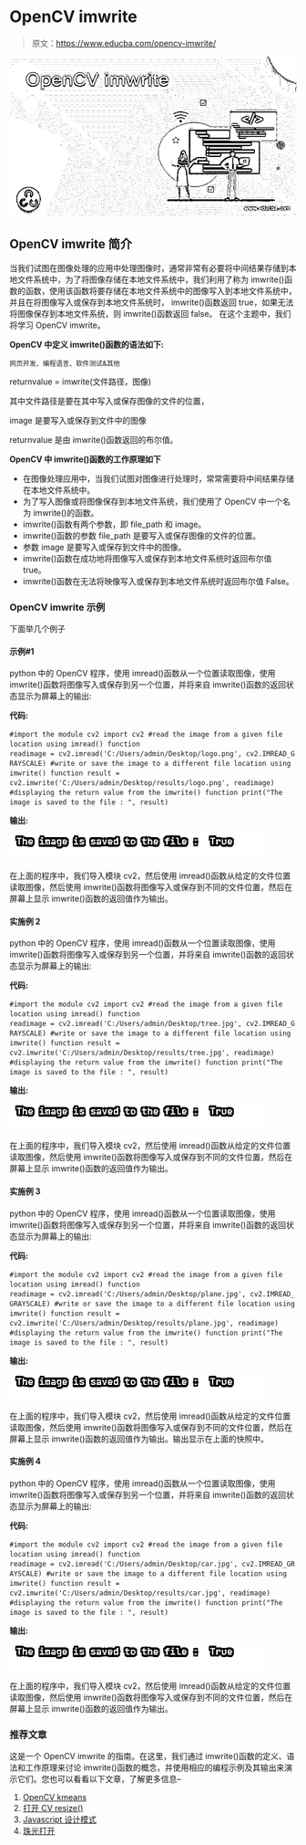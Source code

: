 # OpenCV imwrite

> 原文：<https://www.educba.com/opencv-imwrite/>

![OpenCV imwrite](img/f77e3a548e41b3aeae7b13a85003d1fb.png)



## OpenCV imwrite 简介

当我们试图在图像处理的应用中处理图像时，通常非常有必要将中间结果存储到本地文件系统中，为了将图像存储在本地文件系统中，我们利用了称为 imwrite()函数的函数，使用该函数将要存储在本地文件系统中的图像写入到本地文件系统中，并且在将图像写入或保存到本地文件系统时， imwrite()函数返回 true，如果无法将图像保存到本地文件系统，则 imwrite()函数返回 false。 在这个主题中，我们将学习 OpenCV imwrite。

**OpenCV 中定义 imwrite()函数的语法如下:**

<small>网页开发、编程语言、软件测试&其他</small>

returnvalue = imwrite(文件路径，图像)

其中文件路径是要在其中写入或保存图像的文件的位置，

image 是要写入或保存到文件中的图像

returnvalue 是由 imwrite()函数返回的布尔值。

**OpenCV 中 imwrite()函数的工作原理如下**

*   在图像处理应用中，当我们试图对图像进行处理时，常常需要将中间结果存储在本地文件系统中。
*   为了写入图像或将图像保存到本地文件系统，我们使用了 OpenCV 中一个名为 imwrite()的函数。
*   imwrite()函数有两个参数，即 file_path 和 image。
*   imwrite()函数的参数 file_path 是要写入或保存图像的文件的位置。
*   参数 image 是要写入或保存到文件中的图像。
*   imwrite()函数在成功地将图像写入或保存到本地文件系统时返回布尔值 true。
*   imwrite()函数在无法将映像写入或保存到本地文件系统时返回布尔值 False。

### OpenCV imwrite 示例

下面举几个例子

#### 示例#1

python 中的 OpenCV 程序，使用 imread()函数从一个位置读取图像，使用 imwrite()函数将图像写入或保存到另一个位置，并将来自 imwrite()函数的返回状态显示为屏幕上的输出:

**代码:**

`#import the module cv2
import cv2
#read the image from a given file location using imread() function
readimage = cv2.imread('C:/Users/admin/Desktop/logo.png', cv2.IMREAD_GRAYSCALE)
#write or save the image to a different file location using imwrite() function
result = cv2.imwrite('C:/Users/admin/Desktop/results/logo.png', readimage)
#displaying the return value from the imwrite() function
print("The image is saved to the file : ", result)`

**输出:**

![OpenCV imwrite output 1](img/63b7e97c91a3b6dfa7c63196aaf93693.png)



在上面的程序中，我们导入模块 cv2，然后使用 imread()函数从给定的文件位置读取图像，然后使用 imwrite()函数将图像写入或保存到不同的文件位置，然后在屏幕上显示 imwrite()函数的返回值作为输出。

#### 实施例 2

python 中的 OpenCV 程序，使用 imread()函数从一个位置读取图像，使用 imwrite()函数将图像写入或保存到另一个位置，并将来自 imwrite()函数的返回状态显示为屏幕上的输出:

**代码:**

`#import the module cv2
import cv2
#read the image from a given file location using imread() function
readimage = cv2.imread('C:/Users/admin/Desktop/tree.jpg', cv2.IMREAD_GRAYSCALE)
#write or save the image to a different file location using imwrite() function
result = cv2.imwrite('C:/Users/admin/Desktop/results/tree.jpg', readimage)
#displaying the return value from the imwrite() function
print("The image is saved to the file : ", result)`

**输出:**

![OpenCV imwrite output 2](img/ea88047d98f24a1752a572445accce3b.png)



在上面的程序中，我们导入模块 cv2，然后使用 imread()函数从给定的文件位置读取图像，然后使用 imwrite()函数将图像写入或保存到不同的文件位置，然后在屏幕上显示 imwrite()函数的返回值作为输出。

#### 实施例 3

python 中的 OpenCV 程序，使用 imread()函数从一个位置读取图像，使用 imwrite()函数将图像写入或保存到另一个位置，并将来自 imwrite()函数的返回状态显示为屏幕上的输出:

**代码:**

`#import the module cv2
import cv2
#read the image from a given file location using imread() function
readimage = cv2.imread('C:/Users/admin/Desktop/plane.jpg', cv2.IMREAD_GRAYSCALE)
#write or save the image to a different file location using imwrite() function
result = cv2.imwrite('C:/Users/admin/Desktop/results/plane.jpg', readimage)
#displaying the return value from the imwrite() function
print("The image is saved to the file : ", result)`

**输出:**

![OpenCV imwrite output 3](img/860e817ea2da85e98f3662a23cc58dc3.png)



在上面的程序中，我们导入模块 cv2，然后使用 imread()函数从给定的文件位置读取图像，然后使用 imwrite()函数将图像写入或保存到不同的文件位置，然后在屏幕上显示 imwrite()函数的返回值作为输出。输出显示在上面的快照中。

#### 实施例 4

python 中的 OpenCV 程序，使用 imread()函数从一个位置读取图像，使用 imwrite()函数将图像写入或保存到另一个位置，并将来自 imwrite()函数的返回状态显示为屏幕上的输出:

**代码:**

`#import the module cv2
import cv2
#read the image from a given file location using imread() function
readimage = cv2.imread('C:/Users/admin/Desktop/car.jpg', cv2.IMREAD_GRAYSCALE)
#write or save the image to a different file location using imwrite() function
result = cv2.imwrite('C:/Users/admin/Desktop/results/car.jpg', readimage)
#displaying the return value from the imwrite() function
print("The image is saved to the file : ", result)`

**输出:**

![output 4](img/781ec07d0e03dcae18247122a7efb3f0.png)



在上面的程序中，我们导入模块 cv2，然后使用 imread()函数从给定的文件位置读取图像，然后使用 imwrite()函数将图像写入或保存到不同的文件位置，然后在屏幕上显示 imwrite()函数的返回值作为输出。

### 推荐文章

这是一个 OpenCV imwrite 的指南。在这里，我们通过 imwrite()函数的定义、语法和工作原理来讨论 imwrite()函数的概念，并使用相应的编程示例及其输出来演示它们。您也可以看看以下文章，了解更多信息–

1.  [OpenCV kmeans](https://www.educba.com/opencv-kmeans/)
2.  [打开 CV resize()](https://www.educba.com/open-cv-resize/)
3.  [Javascript 设计模式](https://www.educba.com/javascript-design-patterns/)
4.  [珠光打开](https://www.educba.com/perl-open/)






